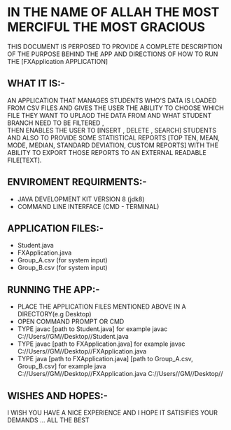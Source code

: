 # IN THE NAME OF ALLAH THE MOST MERCIFUL THE MOST GRACIOUS

THIS DOCUMENT IS PERPOSED TO PROVIDE A COMPLETE DESCRIPTION OF THE PURPOSE BEHIND THE APP AND DIRECTIONS OF HOW TO RUN THE [FXApplication APPLICATION]

## WHAT IT IS:-
AN APPLICATION THAT MANAGES STUDENTS WHO'S DATA IS LOADED FROM CSV FILES AND GIVES THE USER THE ABILITY TO CHOOSE WHICH FILE THEY WANT TO UPLAOD THE DATA FROM AND WHAT STUDENT BRANCH NEED TO BE FILTERED ,<BR> THEN ENABLES THE USER TO [INSERT , DELETE , SEARCH] STUDENTS AND ALSO TO PROVIDE SOME STATISTICAL REPORTS [TOP TEN, MEAN, MODE, MEDIAN, STANDARD DEVIATION, CUSTOM REPORTS] WITH THE ABILITY TO EXPORT THOSE REPORTS TO AN EXTERNAL READABLE FILE[TEXT].

## ENVIROMENT REQUIRMENTS:-
 - JAVA DEVELOPMENT KIT VERSION 8 (jdk8)
 - COMMAND LINE INTERFACE (CMD - TERMINAL)

## APPLICATION FILES:-
 - Student.java
 - FXApplication.java
 - Group_A.csv (for system input)
 - Group_B.csv (for system input)

## RUNNING THE APP:-
 - PLACE THE APPLICATION FILES MENTIONED ABOVE IN A DIRECTORY(e.g Desktop)
 - OPEN COMMAND PROMPT OR CMD
 - TYPE javac [path to Student.java] for example javac C://Users//GM//Desktop//Student.java
 - TYPE javac [path to FXApplication.java] for example javac C://Users//GM//Desktop//FXApplication.java
 - TYPE java [path to FXApplication.java] [path to Group_A.csv, Group_B.csv] for example java C://Users//GM//Desktop//FXApplication.java C://Users//GM//Desktop//

## WISHES AND HOPES:-
   I WISH YOU HAVE A NICE EXPERIENCE AND I HOPE IT SATISIFIES YOUR DEMANDS ... ALL THE BEST
